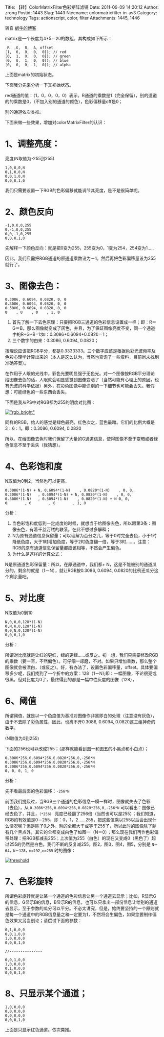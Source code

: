 Title: 【转】ColorMatrixFilter色彩矩阵滤镜
Date: 2011-09-09 14:20:12
Author: zrong
Postid: 1443
Slug: 1443
Nicename: colormatrixfilter-in-as3
Category: technology
Tags: actionscript, color, filter
Attachments: 1445, 1446

转自 [蜗牛的博客](http://blog.163.com/mdzhg@126/blog/static/1633215682010423113048711/)

matrix是一个长度为4\*5＝20的数组，其构成如下所示：

     R  ,G,  B,  A, offset
    [1,  0,  0,  0,  0]); // red
    [0,  1,  0,  0,  0]); // green
    [0,  0,  1,  0,  0]); // blue
    [0,  0,  0,  1,  0]); // alpha

上面是matrix的初始状态。

下面我分先来分析一下其初始状态。

red通道的值：（1，0，0，0，0）表示，R通道的乘数是1（完全保留），别的道道的的乘数是0，（不加入别的通道的颜色），色彩偏移量off是0；

别的通道依次类推。

下面来做一些效果，增加对colorMatrixFilter的认识：<!--more-->

# 1、调整亮度：

亮度(N取值为-255到255)

    1,0,0,0,N
    0,1,0,0,N
    0,0,1,0,N
    0,0,0,1,0

我们只需要设置一下RGB的色彩偏移就能调节其亮度，是不是很简单呢。

# 2、颜色反向

    -1,0,0,0,255
    0,-1,0,0,255
    0,0,-1,0,255
    0,0,0,1,0

先解释一下颜色反向：就是把0变为255，255变为0，1变为254，254变为1.....

因此，我们只需把RGB通道的原通道乘数设为－1，然后再把色彩偏移量设为255就行了。

# 3、图像去色：

    0.3086, 0.6094, 0.0820, 0, 0
    0.3086, 0.6094, 0.0820, 0, 0
    0.3086, 0.6094, 0.0820, 0, 0
    0    , 0    , 0    , 1, 0

1. 首先了解一下去色原理：只要把RGB三通道的色彩信息设置成一样；即：R＝G＝B，那么图像就变成了灰色，并且，为了保证图像亮度不变，同一个通道中的R+G+B=1:如：0.3086+0.6094+0.0820＝1；
2. 三个数字的由来：0.3086, 0.6094, 0.0820；

按理说应该把RGB平分，都是0.3333333。三个数字应该是根据色彩光波频率及色彩心理学计算出来的（本人是这么认为，当然也查询了一些资料，目前尚未找到准确答案）。

在作用于人眼的光线中，彩色光要明显强于无色光。对一个图像按RGB平分理论给图像去色的话，人眼就会明显感觉到图像变暗了（当然可能有心理上的原因，也有光波的科学依据）另外，在彩色图像中能识别的一下细节也可能会丢失。我假想：可能绿色的一些东西会丢失。

下面是我从PS中对RGB都为255的明度对比图：

[!["rgb_bright"][51]][52]

同样的RGB，给人的感觉是绿色最亮，红色次之，蓝色最暗。它们的比例大概是3：6：1，即：0.3086, 0.6094, 0.0820

所以，在给图像去色时我们保留了大量的G通道信息，使得图像不至于变暗或者绿色信息不至于丢失（我猜想）。

# 4、色彩饱和度

N取值为0到2，当然也可以更高。

    0.3086*(1-N) + N, 0.6094*(1-N)    , 0.0820*(1-N)    , 0, 0,
    0.3086*(1-N)   , 0.6094*(1-N) + N, 0.0820*(1-N)    , 0, 0,
    0.3086*(1-N)   , 0.6094*(1-N)    , 0.0820*(1-N) + N 0, 0,
    0        , 0        , 0        , 1, 0

分析：

1. 当色彩饱和度低到一定成度的时候，就想当于给图像去色，所以跟第3条：图像去色，有着千丝万缕的联系，在此不想过多解释；
2. N为原有通道信息保留量；可以理解为百分之几，等于0时完全去色，小于1时降低色度，大于1时增加色度，等于2时色度翻一倍，等于3时……。注意：RGB的原有通道信息保留量都应该相等，不然会产生偏色。
3. 为什么是这样的计算公式：

N是原通道色彩保留量：所以，在原通道中，我们都+ N，这是不能被别的通道瓜分的。剩余的就是（1－N），就让RGB按0.3086, 0.6094, 0.0820的比例还瓜分这个剩余量吧。

# 5、对比度

N取值为0到10

    N,0,0,0,128*(1-N)
    0,N,0,0,128*(1-N)
    0,0,N,0,128*(1-N)
    0,0,0,1,0

分析：

所谓对比度就是让红的更红，绿的更绿……或反之。初一想，我们只需要修改RGB的乘数（要一至，不然偏色）。可仔细一琢磨，不对。如果只增加乘数，那么整个图像就会被漂白，（或反之）。好，有办法了，设置色彩偏移量，offset。具体要偏移多少呢，我们找到了一个折中的方案：128（1－N);即：一幅图像，不论很亮或很黑，但对比度为0了，最终得到的都是一幅中性灰度的图像（128），

# 6、阈值

所谓阈值，就是以一个色度值为基准对图像作非黑即白的处理（注意没有灰色），由于不去除了彩色属性，因此，也离不开0.3086, 0.6094, 0.0820这三组神奇的数字。

(N取值为0到255)

下面的256也可以改成255；（那样就能看到图一和图五的小黑点和小白点）；

    0.3086*256,0.6094*256,0.0820*256,0,-256*N
    0.3086*256,0.6094*256,0.0820*256,0,-256*N
    0.3086*256,0.6094*256,0.0820*256,0,-256*N
    0, 0, 0, 1, 0

分析：

先不看最后面的色彩偏移：`-256*N`

前面我们提及过，当RGB三个通道的色彩信息一模一样时，图像就失去了色彩（去色），从 `0.3086*256,0.6094*256,0.0820*256,0,-256*N` 可以看出：图像已经去色了，并且，`（*256）` 亮度已经翻了256倍（当然也可以是255）；我们知道，RGB的有效值是0－255，即：0，1，2……255，把这些值乘以255以后会出现什么情况呢？但是除了0之外，别的全都大于或等于255了，所以此时的图像除了剩有几个黑点外，其它的全都变成白色了如图一（N＝0）；那么现在我们再作色彩偏移处理：把RGB都减去255；上次值为255（白色）的现在又变成0（黑色了）超过255的仍然是白色，我们不断的反复减255，图2，图3，图4，图5，分别是 `N＝64，N＝128，n=192,n=255` 时的图像：

[![threshold][53]][54]

# 7、色彩旋转

所谓色彩旋转就是让某一个通道的色彩信息让另一个通道去显示；比如，R显示G的信息，G显示B的信息，B显示R的信息，也可以只拿出一部份信息让给别的通道去显示，至于参数的瓜分可以平分。不必太讲究，但是，始终要坚持的一个原则就是每一个通道中的RGB信息量之和一定要为1，不然将会生偏色，如果您要制作偏色效果又另当别论；请偿试下面的参数：

    0,1,0,0,0
    0,0,1,0,0
    1,0,0,0,0
    0,0,0,1,0

	//---------------

    0,0,1,0,0
    1,0,0,0,0
    0,1,0,0,0
    0,0,0,1,0

# 8、只显示某个通道；

    1,0,0,0,0
    0,0,0,0,0
    0,0,0,0,0
    0,0,0,1,0

上面是只显示红色通道。依次类推。

[51]: /wp-content/uploads/2011/09/rgb_bright-300x224.jpg  "rgb_bright"
[52]: /wp-content/uploads/2011/09/rgb_bright.jpg
[53]: /wp-content/uploads/2011/09/threshold-300x67.jpg "threshold"
[54]: /wp-content/uploads/2011/09/threshold.jpg
